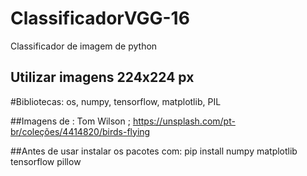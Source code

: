 # ClassificadorVGG-16
Classificador de imagem de python

## Utilizar imagens 224x224 px

#Bibliotecas: os, numpy, tensorflow, matplotlib, PIL

##Imagens de : Tom Wilson ; https://unsplash.com/pt-br/coleções/4414820/birds-flying

##Antes de usar instalar os pacotes com: pip install numpy matplotlib tensorflow pillow
